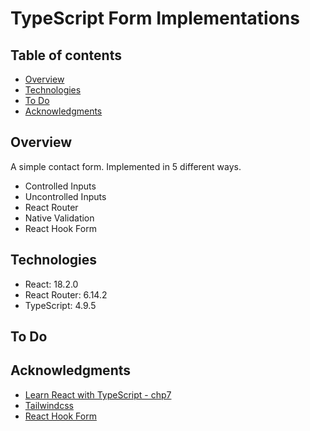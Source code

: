 # TypeScript Form Implementations

## Table of contents

- [Overview](#overview)
- [Technologies](#technologies)
- [To Do](#to-do)
- [Acknowledgments](#acknowledgments)

## Overview
 A simple contact form. Implemented in 5 different ways.
 - Controlled Inputs
 - Uncontrolled Inputs
 - React Router
 - Native Validation
 - React Hook Form


## Technologies

- React: 18.2.0
- React Router: 6.14.2
- TypeScript: 4.9.5


## To Do


## Acknowledgments
- [Learn React with TypeScript - chp7](https://www.packtpub.com/product/learn-react-with-typescript-second-edition/9781804614204)
- [Tailwindcss](https://tailwindcss.com/)
- [React Hook Form](https://www.react-hook-form.com/)


